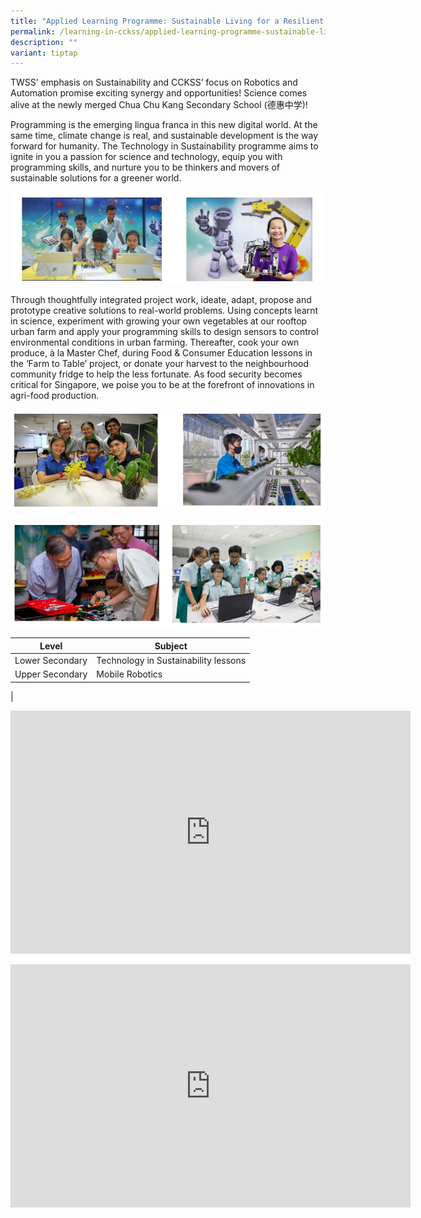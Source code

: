 ```yaml
---
title: "Applied Learning Programme: Sustainable Living for a Resilient Future"
permalink: /learning-in-cckss/applied-learning-programme-sustainable-living-for-a-resilient-future/
description: ""
variant: tiptap
---
```

TWSS’ emphasis on Sustainability and CCKSS’ focus on Robotics and Automation promise exciting synergy and opportunities! Science comes alive at the newly merged Chua Chu Kang Secondary School (德惠中学)! 

Programming is the emerging lingua franca in this new digital world. At the same time, climate change is real, and sustainable development is the way forward for humanity. The Technology in Sustainability programme aims to ignite in you a passion for science and technology, equip you with programming skills, and nurture you to be thinkers and movers of sustainable solutions for a greener world. 

![](/images/Learning%20In%20CCKSS/ALP/ALP_01.jpg)

Through thoughtfully integrated project work, ideate, adapt, propose and prototype creative solutions to real-world problems. Using concepts learnt in science, experiment with growing your own vegetables at our rooftop urban farm and apply your programming skills to design sensors to control environmental conditions in urban farming. Thereafter, cook your own produce, à la Master Chef, during Food &amp; Consumer Education lessons in the ‘Farm to Table’ project, or donate your harvest to the neighbourhood community fridge to help the less fortunate. As food security becomes critical for Singapore, we poise you to be at the forefront of innovations in agri-food production.

![](/images/Learning%20In%20CCKSS/ALP/ALP_02.jpg)

![](/images/Learning%20In%20CCKSS/ALP/ALP_03.jpg)



| Level | Subject |
| -------- | -------- |
| Lower Secondary   | Technology in Sustainability lessons | 
| Upper Secondary   | Mobile Robotics
|

<iframe src="https://docs.google.com/presentation/d/e/2PACX-1vQytbBehYFPE2hdfN1PQ3Uar9_Rv4aAhaVZ7NcK0269HTsWgdqZSx43V3Bk0-hpdw/embed?start=true&amp;loop=true&amp;delayms=5000" frameborder="0" width="640" height="389" allowfullscreen="true"></iframe>

<p></p><p>
	
<iframe src="https://docs.google.com/presentation/d/e/2PACX-1vRNUQ7QESbIy_IpzW1GdHnDoDLL5FQ4rC3RW2Hwu5kueqMt3m_Xm1WekDUbZ6zMLQ/embed?start=true&amp;loop=true&amp;delayms=3000" frameborder="0" width="640" height="389" allowfullscreen="true"></iframe>

</p>
